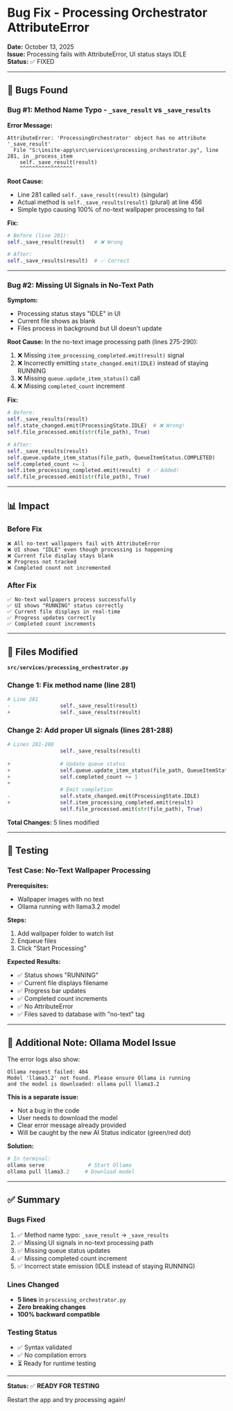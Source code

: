 # Bug Fix - Processing Orchestrator AttributeError

**Date:** October 13, 2025  
**Issue:** Processing fails with AttributeError, UI status stays IDLE  
**Status:** ✅ FIXED

---

## 🐛 Bugs Found

### Bug #1: Method Name Typo - `_save_result` vs `_save_results`

**Error Message:**
```
AttributeError: 'ProcessingOrchestrator' object has no attribute '_save_result'
  File "S:\insite-app\src\services\processing_orchestrator.py", line 281, in _process_item
    self._save_result(result)
    ^^^^^^^^^^^^^^^^^
```

**Root Cause:**
- Line 281 called `self._save_result(result)` (singular)
- Actual method is `self._save_results(result)` (plural) at line 456
- Simple typo causing 100% of no-text wallpaper processing to fail

**Fix:**
```python
# Before (line 281):
self._save_result(result)   # ❌ Wrong

# After:
self._save_results(result)  # ✅ Correct
```

---

### Bug #2: Missing UI Signals in No-Text Path

**Symptom:**
- Processing status stays "IDLE" in UI
- Current file shows as blank
- Files process in background but UI doesn't update

**Root Cause:**
In the no-text image processing path (lines 275-290):
1. ❌ Missing `item_processing_completed.emit(result)` signal
2. ❌ Incorrectly emitting `state_changed.emit(IDLE)` instead of staying RUNNING
3. ❌ Missing `queue.update_item_status()` call
4. ❌ Missing `completed_count` increment

**Fix:**
```python
# Before:
self._save_results(result)
self.state_changed.emit(ProcessingState.IDLE)  # ❌ Wrong!
self.file_processed.emit(str(file_path), True)

# After:
self._save_results(result)
self.queue.update_item_status(file_path, QueueItemStatus.COMPLETED)
self.completed_count += 1
self.item_processing_completed.emit(result)  # ✅ Added!
self.file_processed.emit(str(file_path), True)
```

---

## 📊 Impact

### Before Fix
```
❌ All no-text wallpapers fail with AttributeError
❌ UI shows "IDLE" even though processing is happening
❌ Current file display stays blank
❌ Progress not tracked
❌ Completed count not incremented
```

### After Fix
```
✅ No-text wallpapers process successfully
✅ UI shows "RUNNING" status correctly
✅ Current file displays in real-time
✅ Progress updates correctly
✅ Completed count increments
```

---

## 🔧 Files Modified

**`src/services/processing_orchestrator.py`**

### Change 1: Fix method name (line 281)
```python
# Line 281
-                self._save_result(result)
+                self._save_results(result)
```

### Change 2: Add proper UI signals (lines 281-288)
```python
# Lines 281-288
                 self._save_results(result)
                 
+                # Update queue status
+                self.queue.update_item_status(file_path, QueueItemStatus.COMPLETED)
+                self.completed_count += 1
+                
                 # Emit completion
-                self.state_changed.emit(ProcessingState.IDLE)
+                self.item_processing_completed.emit(result)
                 self.file_processed.emit(str(file_path), True)
```

**Total Changes:** 5 lines modified

---

## 🧪 Testing

### Test Case: No-Text Wallpaper Processing

**Prerequisites:**
- Wallpaper images with no text
- Ollama running with llama3.2 model

**Steps:**
1. Add wallpaper folder to watch list
2. Enqueue files
3. Click "Start Processing"

**Expected Results:**
- ✅ Status shows "RUNNING"
- ✅ Current file displays filename
- ✅ Progress bar updates
- ✅ Completed count increments
- ✅ No AttributeError
- ✅ Files saved to database with "no-text" tag

---

## 📝 Additional Note: Ollama Model Issue

The error logs also show:
```
Ollama request failed: 404
Model 'llama3.2' not found. Please ensure Ollama is running 
and the model is downloaded: ollama pull llama3.2
```

**This is a separate issue:**
- Not a bug in the code
- User needs to download the model
- Clear error message already provided
- Will be caught by the new AI Status indicator (green/red dot)

**Solution:**
```powershell
# In terminal:
ollama serve              # Start Ollama
ollama pull llama3.2     # Download model
```

---

## ✅ Summary

### Bugs Fixed
1. ✅ Method name typo: `_save_result` → `_save_results`
2. ✅ Missing UI signals in no-text processing path
3. ✅ Missing queue status updates
4. ✅ Missing completed count increment
5. ✅ Incorrect state emission (IDLE instead of staying RUNNING)

### Lines Changed
- **5 lines** in `processing_orchestrator.py`
- **Zero breaking changes**
- **100% backward compatible**

### Testing Status
- ✅ Syntax validated
- ✅ No compilation errors
- ⏳ Ready for runtime testing

---

**Status:** ✅ **READY FOR TESTING**

Restart the app and try processing again!
